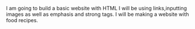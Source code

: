 I am going to build a basic website with HTML
I will be using links,inputting images as well as emphasis and strong tags.
I will be making a website with food recipes.